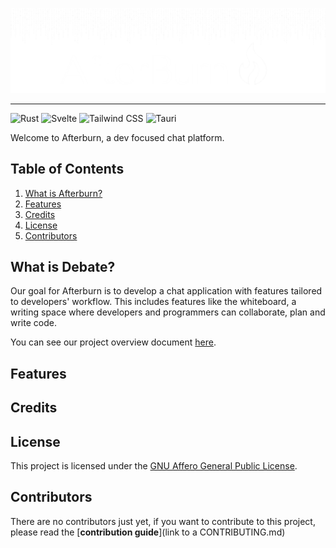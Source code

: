 <p align="center">
  <img src="https://github.com/Afterburn-Connect/.github/blob/main/assets/afterburn-readme.png?raw=true" width="auto" alt="afterburn-connect"/>
</p>

---

![Rust](https://img.shields.io/badge/-Rust-222831?style=for-the-badge&logoColor=white&logo=rust&color=222831)
![Svelte](https://img.shields.io/badge/-Svelte-222831?style=for-the-badge&logoColor=white&logo=svelte&color=222831)
![Tailwind CSS](https://img.shields.io/badge/-Tailwind_CSS-222831?style=for-the-badge&logoColor=white&logo=tailwindcss&color=222831)
![Tauri](https://img.shields.io/badge/-Tauri-222831?style=for-the-badge&logoColor=white&logo=tauri&color=222831)

Welcome to Afterburn, a dev focused chat platform.

## Table of Contents
1.  [What is Afterburn?](#description)
2.  [Features](#features)
4.  [Credits](#credits)
5.  [License](#license)
6.  [Contributors](#contributors)

## <a name="description"> What is Debate? </a>
Our goal for Afterburn is to develop a chat application with features tailored to developers' workflow. This includes features like the whiteboard, a writing space where developers and programmers can collaborate, plan and write code.

You can see our project overview document [here](https://github.com/Afterburn-Connect/.github/blob/main/assets/afterburn-project-overview.pdf").

## <a name="features"> Features </a>

## <a name="credits"> Credits </a>

## <a name="license"> License </a>
This project is licensed under the [GNU Affero General Public License](https://opensource.org/license/agpl-v3).

## <a name="contributors"> Contributors </a>
There are no contributors just yet, if you want to contribute to this project, please read the [**contribution guide**](link to a CONTRIBUTING.md)
